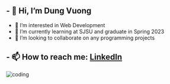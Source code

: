 ## - 👋 Hi, I’m Dung Vuong
 - 👀 I’m interested in Web Development
 - 🌱 I’m currently learning at SJSU and graduate in Spring 2023
 - 💞️ I’m looking to collaborate on any programming projects
## - 📫 How to reach me: [LinkedIn]([dungvuong1213@gmail.com](https://www.linkedin.com/in/dung-vuong-94b496202/))

![coding](https://user-images.githubusercontent.com/79184498/206406510-86f67e0a-55a2-454e-a6cb-07058b39fdda.gif)
